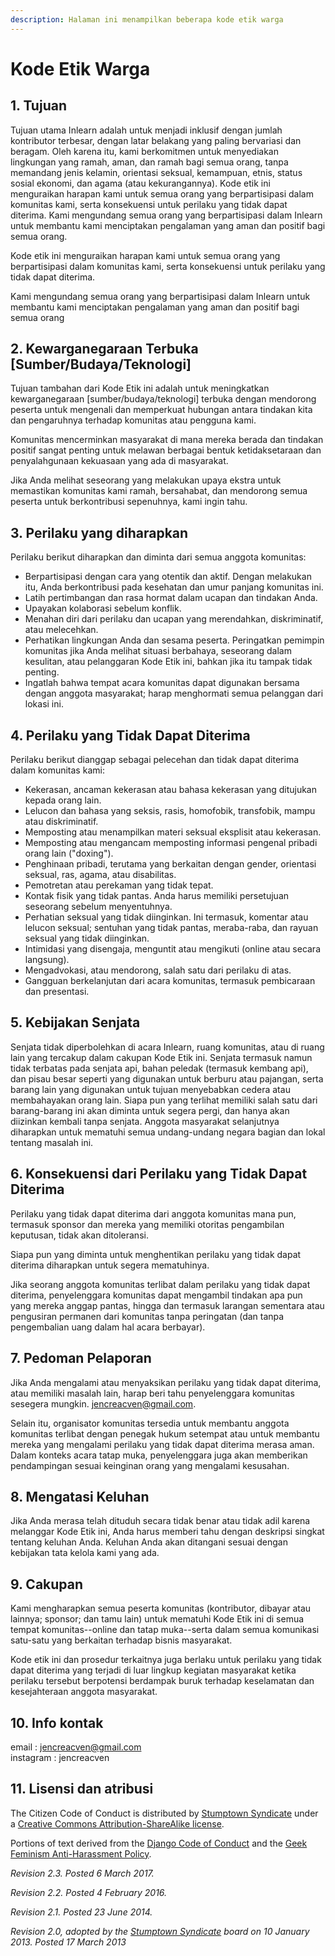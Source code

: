 ```yaml
---
description: Halaman ini menampilkan beberapa kode etik warga
---
```


# Kode Etik Warga

## 1. Tujuan

Tujuan utama Inlearn adalah untuk menjadi inklusif dengan jumlah kontributor terbesar, dengan latar belakang yang paling bervariasi dan beragam. Oleh karena itu, kami berkomitmen untuk menyediakan lingkungan yang ramah, aman, dan ramah bagi semua orang, tanpa memandang jenis kelamin, orientasi seksual, kemampuan, etnis, status sosial ekonomi, dan agama \(atau kekurangannya\). Kode etik ini menguraikan harapan kami untuk semua orang yang berpartisipasi dalam komunitas kami, serta konsekuensi untuk perilaku yang tidak dapat diterima. Kami mengundang semua orang yang berpartisipasi dalam Inlearn untuk membantu kami menciptakan pengalaman yang aman dan positif bagi semua orang.

Kode etik ini menguraikan harapan kami untuk semua orang yang berpartisipasi dalam komunitas kami, serta konsekuensi untuk perilaku yang tidak dapat diterima.

Kami mengundang semua orang yang berpartisipasi dalam Inlearn untuk membantu kami menciptakan pengalaman yang aman dan positif bagi semua orang

## 2. Kewarganegaraan Terbuka \[Sumber/Budaya/Teknologi\]

Tujuan tambahan dari Kode Etik ini adalah untuk meningkatkan kewarganegaraan \[sumber/budaya/teknologi\] terbuka dengan mendorong peserta untuk mengenali dan memperkuat hubungan antara tindakan kita dan pengaruhnya terhadap komunitas atau pengguna kami.

Komunitas mencerminkan masyarakat di mana mereka berada dan tindakan positif sangat penting untuk melawan berbagai bentuk ketidaksetaraan dan penyalahgunaan kekuasaan yang ada di masyarakat.

Jika Anda melihat seseorang yang melakukan upaya ekstra untuk memastikan komunitas kami ramah, bersahabat, dan mendorong semua peserta untuk berkontribusi sepenuhnya, kami ingin tahu.

## 

## 3. Perilaku yang diharapkan

Perilaku berikut diharapkan dan diminta dari semua anggota komunitas:

* Berpartisipasi dengan cara yang otentik dan aktif. Dengan melakukan itu, Anda berkontribusi pada kesehatan dan umur panjang komunitas ini.
* Latih pertimbangan dan rasa hormat dalam ucapan dan tindakan Anda.
* Upayakan kolaborasi sebelum konflik.
* Menahan diri dari perilaku dan ucapan yang merendahkan, diskriminatif, atau melecehkan.
* Perhatikan lingkungan Anda dan sesama peserta. Peringatkan pemimpin komunitas jika Anda melihat situasi berbahaya, seseorang dalam kesulitan, atau pelanggaran Kode Etik ini, bahkan jika itu tampak tidak penting.
* Ingatlah bahwa tempat acara komunitas dapat digunakan bersama dengan anggota masyarakat; harap menghormati semua pelanggan dari lokasi ini.

## 4. Perilaku yang Tidak Dapat Diterima

Perilaku berikut dianggap sebagai pelecehan dan tidak dapat diterima dalam komunitas kami:

* Kekerasan, ancaman kekerasan atau bahasa kekerasan yang ditujukan kepada orang lain.
* Lelucon dan bahasa yang seksis, rasis, homofobik, transfobik, mampu atau diskriminatif.
* Memposting atau menampilkan materi seksual eksplisit atau kekerasan.
* Memposting atau mengancam memposting informasi pengenal pribadi orang lain \("doxing"\).
* Penghinaan pribadi, terutama yang berkaitan dengan gender, orientasi seksual, ras, agama, atau disabilitas.
* Pemotretan atau perekaman yang tidak tepat.
* Kontak fisik yang tidak pantas. Anda harus memiliki persetujuan seseorang sebelum menyentuhnya.
* Perhatian seksual yang tidak diinginkan. Ini termasuk, komentar atau lelucon seksual; sentuhan yang tidak pantas, meraba-raba, dan rayuan seksual yang tidak diinginkan.
* Intimidasi yang disengaja, menguntit atau mengikuti \(online atau secara langsung\).
* Mengadvokasi, atau mendorong, salah satu dari perilaku di atas.
* Gangguan berkelanjutan dari acara komunitas, termasuk pembicaraan dan presentasi.

## 5. Kebijakan Senjata

Senjata tidak diperbolehkan di acara Inlearn, ruang komunitas, atau di ruang lain yang tercakup dalam cakupan Kode Etik ini. Senjata termasuk namun tidak terbatas pada senjata api, bahan peledak \(termasuk kembang api\), dan pisau besar seperti yang digunakan untuk berburu atau pajangan, serta barang lain yang digunakan untuk tujuan menyebabkan cedera atau membahayakan orang lain. Siapa pun yang terlihat memiliki salah satu dari barang-barang ini akan diminta untuk segera pergi, dan hanya akan diizinkan kembali tanpa senjata. Anggota masyarakat selanjutnya diharapkan untuk mematuhi semua undang-undang negara bagian dan lokal tentang masalah ini.

## 6. Konsekuensi dari Perilaku yang Tidak Dapat Diterima

Perilaku yang tidak dapat diterima dari anggota komunitas mana pun, termasuk sponsor dan mereka yang memiliki otoritas pengambilan keputusan, tidak akan ditoleransi.

Siapa pun yang diminta untuk menghentikan perilaku yang tidak dapat diterima diharapkan untuk segera mematuhinya.

Jika seorang anggota komunitas terlibat dalam perilaku yang tidak dapat diterima, penyelenggara komunitas dapat mengambil tindakan apa pun yang mereka anggap pantas, hingga dan termasuk larangan sementara atau pengusiran permanen dari komunitas tanpa peringatan \(dan tanpa pengembalian uang dalam hal acara berbayar\).

## 7. Pedoman Pelaporan

Jika Anda mengalami atau menyaksikan perilaku yang tidak dapat diterima, atau memiliki masalah lain, harap beri tahu penyelenggara komunitas sesegera mungkin. jencreacven@gmail.com.

Selain itu, organisator komunitas tersedia untuk membantu anggota komunitas terlibat dengan penegak hukum setempat atau untuk membantu mereka yang mengalami perilaku yang tidak dapat diterima merasa aman. Dalam konteks acara tatap muka, penyelenggara juga akan memberikan pendampingan sesuai keinginan orang yang mengalami kesusahan.

## 8. Mengatasi Keluhan

Jika Anda merasa telah dituduh secara tidak benar atau tidak adil karena melanggar Kode Etik ini, Anda harus memberi tahu dengan deskripsi singkat tentang keluhan Anda. Keluhan Anda akan ditangani sesuai dengan kebijakan tata kelola kami yang ada.

## 9. Cakupan

Kami mengharapkan semua peserta komunitas \(kontributor, dibayar atau lainnya; sponsor; dan tamu lain\) untuk mematuhi Kode Etik ini di semua tempat komunitas--online dan tatap muka--serta dalam semua komunikasi satu-satu yang berkaitan terhadap bisnis masyarakat.

Kode etik ini dan prosedur terkaitnya juga berlaku untuk perilaku yang tidak dapat diterima yang terjadi di luar lingkup kegiatan masyarakat ketika perilaku tersebut berpotensi berdampak buruk terhadap keselamatan dan kesejahteraan anggota masyarakat.

## 10. Info kontak

email : jencreacven@gmail.com  
instagram : jencreacven

## 11. Lisensi dan atribusi

The Citizen Code of Conduct is distributed by [Stumptown Syndicate](http://stumptownsyndicate.org) under a [Creative Commons Attribution-ShareAlike license](http://creativecommons.org/licenses/by-sa/3.0/).

Portions of text derived from the [Django Code of Conduct](https://www.djangoproject.com/conduct/) and the [Geek Feminism Anti-Harassment Policy](http://geekfeminism.wikia.com/wiki/Conference_anti-harassment/Policy).

_Revision 2.3. Posted 6 March 2017._

_Revision 2.2. Posted 4 February 2016._

_Revision 2.1. Posted 23 June 2014._

_Revision 2.0, adopted by the_ [_Stumptown Syndicate_](http://stumptownsyndicate.org) _board on 10 January 2013. Posted 17 March 2013_



